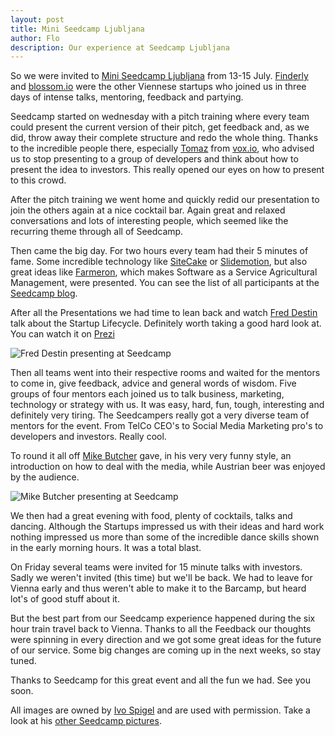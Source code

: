 ```yaml
---
layout: post
title: Mini Seedcamp Ljubljana
author: Flo
description: Our experience at Seedcamp Ljubljana
---
```


So we were invited to [Mini Seedcamp Ljubljana](http://www.seedcamp.com/events/msc-ljubljana-2011) from 13-15 July. [Finderly](http://finderly.com/) and [blossom.io](http://blossom.io/) were the other Viennese startups who joined us in three days of intense talks, mentoring, feedback and partying.

Seedcamp started on wednesday with a pitch training where every team could present the current version of their pitch, get feedback and, as we did, throw away their complete structure and redo the whole thing. Thanks to the incredible people there, especially [Tomaz](https://twitter.com/#!/tomazstolfa) from [vox.io](http://vox.io), who advised us to stop presenting to a group of developers and think about how to present the idea to investors. This really opened our eyes on how to present to this crowd.

After the pitch training we went home and quickly redid our presentation to join the others again at a nice cocktail bar. Again great and relaxed conversations and lots of interesting people, which seemed like the recurring theme through all of Seedcamp.

Then came the big day. For two hours every team had their 5 minutes of fame. Some incredible technology like [SiteCake](http://sitecake.com/) or [Slidemotion](http://www.slidemotion.com/), but also great ideas like [Farmeron](http://farmeron.com/), which makes Software as a Service Agricultural Management, were presented. You can see the list of all participants at the [Seedcamp blog](http://bit.ly/ngWV8l).

After all the Presentations we had time to lean back and watch [Fred Destin](https://twitter.com/#!/fdestin) talk about the Startup Lifecycle. Definitely worth taking a good hard look at. You can watch it on [Prezi](http://bit.ly/p6bI3a)

![Fred Destin presenting at Seedcamp](https://github.com/railsonfire/blog/blob/master/images/seedcamp/freddestin.png)

Then all teams went into their respective rooms and waited for the mentors to come in, give feedback, advice and general words of wisdom. Five groups of four mentors each joined us to talk business, marketing, technology or strategy with us. It was easy, hard, fun, tough, interesting and definitely very tiring. The Seedcampers really got a very diverse team of mentors for the event. From TelCo CEO's to Social Media Marketing pro's to developers and investors. Really cool.

To round it all off [Mike Butcher](http://mbites.com/) gave, in his very very funny style, an introduction on how to deal with the media, while Austrian beer was enjoyed by the audience.

![Mike Butcher presenting at Seedcamp](https://github.com/railsonfire/blog/blob/master/images/seedcamp/mikebutcher.png)

We then had a great evening with food, plenty of cocktails, talks and dancing. Although the Startups impressed us with their ideas and hard work nothing impressed us more than some of the incredible dance skills shown in the early morning hours. It was a total blast.

On Friday several teams were invited for 15 minute talks with investors. Sadly we weren't invited (this time) but we'll be back. We had to leave for Vienna early and thus weren't able to make it to the Barcamp, but heard lot's of good stuff about it.

But the best part from our Seedcamp experience happened during the six hour train travel back to Vienna. Thanks to all the Feedback our thoughts were spinning in every direction and we got some great ideas for the future of our service. Some big changes are coming up in the next weeks, so stay tuned.

Thanks to Seedcamp for this great event and all the fun we had. See you soon.

All images are owned by [Ivo Spigel](https://twitter.com/#!/ivospigel) and are used with permission. Take a look at his [other Seedcamp pictures](http://www.zangzing.com/ivospigel/seedcamp-barcamp-ljubljana/photos).